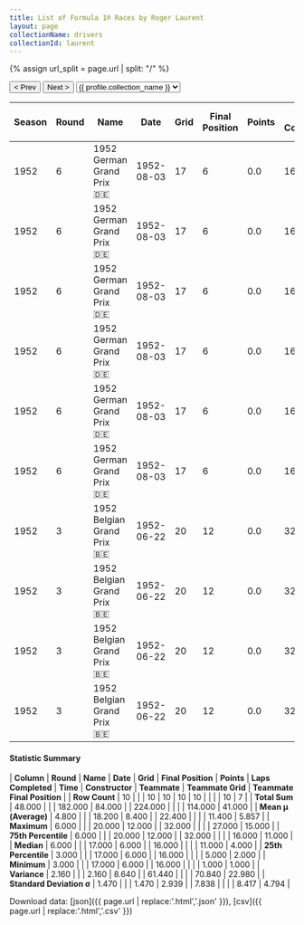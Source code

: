 ```yaml
---
title: List of Formula 1® Races by Roger Laurent
layout: page
collectionName: drivers
collectionId: laurent
---
```


{% assign url_split = page.url | split: "/" %}
<div id="collection-navigation">
<button onclick="selector.options[selector.selectedIndex-1].value && (window.location = selector.options[selector.selectedIndex-1].value);">&lt; Prev</button>
<button onclick="selector.options[selector.selectedIndex+1].value && (window.location = selector.options[selector.selectedIndex+1].value);">Next &gt;</button>
<select id="selector" onchange="this.options[this.selectedIndex].value && (window.location = this.options[this.selectedIndex].value);">
  {% for collectionId in site.data[page.collectionName].refs %}
    {% if collectionId == page.collectionId %}
      {% assign selected = "selected" %}
    {% else %}
      {% assign selected = "" %}
    {% endif %}
    {% assign profile = site.data[page.collectionName][collectionId].profile %}
    <option value="/f1/{{ page.collectionName }}/{{ collectionId }}/{{ url_split[4] }}" {{ selected }}>{{ profile.collection_name }}</option>
  {% endfor %}
</select>
</div>

| Season | Round | Name | Date | Grid | Final Position | Points | Laps Completed | Time | Constructor | Teammate | Teammate Grid | Teammate Final Position |
|--|--|--|--|--|--|--|--|--|--|--|--|--|
| 1952 | 6 | 1952 German Grand Prix 🇩🇪 | 1952-08-03 | 17 | 6 | 0.0 | 16 |   | Ferrari 🇮🇹 | [Alberto Ascari 🇮🇹](/f1/drivers/ascari) | 1 | 1 |
| 1952 | 6 | 1952 German Grand Prix 🇩🇪 | 1952-08-03 | 17 | 6 | 0.0 | 16 |   | Ferrari 🇮🇹 | [Nino Farina 🇮🇹](/f1/drivers/farina) | 2 | 2 |
| 1952 | 6 | 1952 German Grand Prix 🇩🇪 | 1952-08-03 | 17 | 6 | 0.0 | 16 |   | Ferrari 🇮🇹 | [Rudi Fischer 🇨🇭](/f1/drivers/fischer) | 6 | 3 |
| 1952 | 6 | 1952 German Grand Prix 🇩🇪 | 1952-08-03 | 17 | 6 | 0.0 | 16 |   | Ferrari 🇮🇹 | [Piero Taruffi 🇮🇹](/f1/drivers/taruffi) | 5 | 4 |
| 1952 | 6 | 1952 German Grand Prix 🇩🇪 | 1952-08-03 | 17 | 6 | 0.0 | 16 |   | Ferrari 🇮🇹 | [Rudolf Schoeller 🇨🇭](/f1/drivers/schoeller) | 24 | R |
| 1952 | 6 | 1952 German Grand Prix 🇩🇪 | 1952-08-03 | 17 | 6 | 0.0 | 16 |   | Ferrari 🇮🇹 | [Piero Carini 🇮🇹](/f1/drivers/carini) | 27 | R |
| 1952 | 3 | 1952 Belgian Grand Prix 🇧🇪 | 1952-06-22 | 20 | 12 | 0.0 | 32 |   | HWM 🇬🇧 | [Paul Frère 🇧🇪](/f1/drivers/frere) | 8 | 5 |
| 1952 | 3 | 1952 Belgian Grand Prix 🇧🇪 | 1952-06-22 | 20 | 12 | 0.0 | 32 |   | HWM 🇬🇧 | [Lance Macklin 🇬🇧](/f1/drivers/macklin) | 14 | 11 |
| 1952 | 3 | 1952 Belgian Grand Prix 🇧🇪 | 1952-06-22 | 20 | 12 | 0.0 | 32 |   | HWM 🇬🇧 | [Tony Gaze 🇦🇺](/f1/drivers/gaze) | 16 | 15 |
| 1952 | 3 | 1952 Belgian Grand Prix 🇧🇪 | 1952-06-22 | 20 | 12 | 0.0 | 32 |   | HWM 🇬🇧 | [Peter Collins 🇬🇧](/f1/drivers/collins) | 11 | R |

#### Statistic Summary

| **Column** | **Round** | **Name** | **Date** | **Grid** | **Final Position** | **Points** | **Laps Completed** | **Time** | **Constructor** | **Teammate** | **Teammate Grid** | **Teammate Final Position** |
| **Row Count** | 10 |  |  | 10 | 10 | 10 | 10 |  |  |  | 10 | 7 |
| **Total Sum** | 48.000 |  |  | 182.000 | 84.000 |  | 224.000 |  |  |  | 114.000 | 41.000 |
| **Mean μ (Average)** | 4.800 |  |  | 18.200 | 8.400 |  | 22.400 |  |  |  | 11.400 | 5.857 |
| **Maximum** | 6.000 |  |  | 20.000 | 12.000 |  | 32.000 |  |  |  | 27.000 | 15.000 |
| **75th Percentile** | 6.000 |  |  | 20.000 | 12.000 |  | 32.000 |  |  |  | 16.000 | 11.000 |
| **Median** | 6.000 |  |  | 17.000 | 6.000 |  | 16.000 |  |  |  | 11.000 | 4.000 |
| **25th Percentile** | 3.000 |  |  | 17.000 | 6.000 |  | 16.000 |  |  |  | 5.000 | 2.000 |
| **Minimum** | 3.000 |  |  | 17.000 | 6.000 |  | 16.000 |  |  |  | 1.000 | 1.000 |
| **Variance** | 2.160 |  |  | 2.160 | 8.640 |  | 61.440 |  |  |  | 70.840 | 22.980 |
| **Standard Deviation σ** | 1.470 |  |  | 1.470 | 2.939 |  | 7.838 |  |  |  | 8.417 | 4.794 |

Download data: [json]({{ page.url | replace:'.html','.json' }}), [csv]({{ page.url | replace:'.html','.csv' }})
